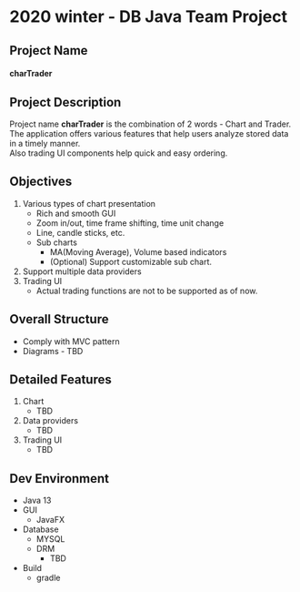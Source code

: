 # 2020 winter - DB Java Team Project

## Project Name
#### charTrader

## Project Description
Project name **charTrader** is the combination of 2 words - Chart and Trader.  
The application offers various features that help users analyze stored data in a timely manner.  
Also trading UI components help quick and easy ordering.     

## Objectives
1. Various types of chart presentation
    * Rich and smooth GUI
    * Zoom in/out, time frame shifting, time unit change
    * Line, candle sticks, etc.
    * Sub charts
        * MA(Moving Average), Volume based indicators
        * (Optional) Support customizable sub chart.
2. Support multiple data providers
3. Trading UI
    * Actual trading functions are not to be supported as of now.

## Overall Structure
* Comply with MVC pattern  
* Diagrams - TBD

## Detailed Features
1. Chart
    * TBD
2. Data providers
    * TBD
3. Trading UI
    * TBD

## Dev Environment
* Java 13
* GUI
    * JavaFX
* Database
    * MYSQL
    * DRM
        * TBD
* Build
    * gradle